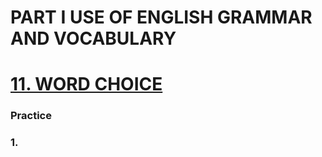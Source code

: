 # PART I USE OF ENGLISH GRAMMAR AND VOCABULARY
# [11. WORD CHOICE](../../README.md)
### Practice 
### 1.
